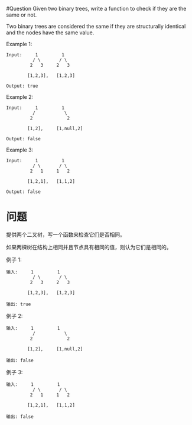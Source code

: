 #Question
Given two binary trees, write a function to check if they are the same or not.

Two binary trees are considered the same if they are structurally identical and the nodes have the same value.


Example 1:
```
Input:     1         1
          / \       / \
         2   3     2   3

        [1,2,3],   [1,2,3]

Output: true
```
Example 2:
```
Input:     1         1
          /           \
         2             2

        [1,2],     [1,null,2]

Output: false
```
Example 3:
```
Input:     1         1
          / \       / \
         2   1     1   2

        [1,2,1],   [1,1,2]

Output: false
```

# 问题
提供两个二叉树，写一个函数来检查它们是否相同。

如果两棵树在结构上相同并且节点具有相同的值，则认为它们是相同的。

例子 1:
```
输入:     1         1
          / \       / \
         2   3     2   3

        [1,2,3],   [1,2,3]

输出: true
```
例子 2:
```
输入:     1         1
          /           \
         2             2

        [1,2],     [1,null,2]

输出: false
```
例子 3:
```
输入:     1         1
          / \       / \
         2   1     1   2

        [1,2,1],   [1,1,2]

输出: false
```